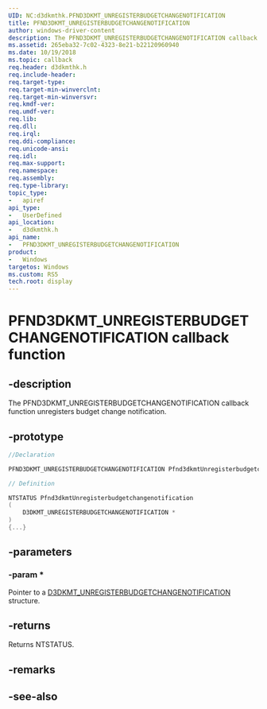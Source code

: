 ```yaml
---
UID: NC:d3dkmthk.PFND3DKMT_UNREGISTERBUDGETCHANGENOTIFICATION
title: PFND3DKMT_UNREGISTERBUDGETCHANGENOTIFICATION
author: windows-driver-content
description: The PFND3DKMT_UNREGISTERBUDGETCHANGENOTIFICATION callback function unregisters budget change notification.
ms.assetid: 265eba32-7c02-4323-8e21-b22120960940
ms.date: 10/19/2018
ms.topic: callback
req.header: d3dkmthk.h
req.include-header:
req.target-type:
req.target-min-winverclnt:
req.target-min-winversvr:
req.kmdf-ver:
req.umdf-ver:
req.lib:
req.dll:
req.irql: 
req.ddi-compliance:
req.unicode-ansi:
req.idl:
req.max-support:
req.namespace:
req.assembly:
req.type-library: 
topic_type: 
-	apiref
api_type: 
-	UserDefined
api_location: 
-	d3dkmthk.h
api_name: 
-	PFND3DKMT_UNREGISTERBUDGETCHANGENOTIFICATION
product:
-	Windows
targetos: Windows
ms.custom: RS5
tech.root: display
---
```


# PFND3DKMT_UNREGISTERBUDGETCHANGENOTIFICATION callback function

## -description

The PFND3DKMT_UNREGISTERBUDGETCHANGENOTIFICATION callback function unregisters budget change notification.

## -prototype

```cpp
//Declaration

PFND3DKMT_UNREGISTERBUDGETCHANGENOTIFICATION Pfnd3dkmtUnregisterbudgetchangenotification; 

// Definition

NTSTATUS Pfnd3dkmtUnregisterbudgetchangenotification 
(
	D3DKMT_UNREGISTERBUDGETCHANGENOTIFICATION *
)
{...}

```

## -parameters

### -param * 

Pointer to a [D3DKMT_UNREGISTERBUDGETCHANGENOTIFICATION](ns-d3dkmthk-_d3dkmt_unregisterbudgetchangenotification.md) structure.

## -returns

Returns NTSTATUS.


## -remarks




## -see-also

